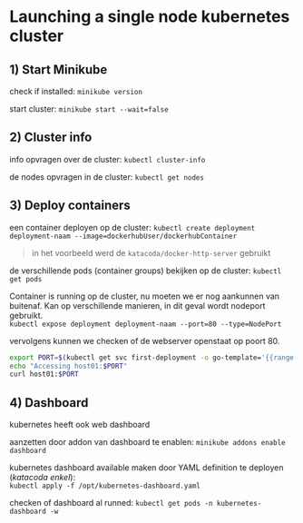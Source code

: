 # Launching a single node kubernetes cluster

## 1) Start Minikube

check if installed: `minikube version`

start cluster: `minikube start --wait=false`

## 2) Cluster info

info opvragen over de cluster: `kubectl cluster-info`

de nodes opvragen in de cluster: `kubectl get nodes`

## 3) Deploy containers

een container deployen op de cluster: `kubectl create deployment deployment-naam --image=dockerhubUser/dockerhubContainer`

> in het voorbeeld werd de `katacoda/docker-http-server` gebruikt

de verschillende pods (container groups) bekijken op de cluster: `kubectl get pods`

Container is running op de cluster, nu moeten we er nog aankunnen van buitenaf. Kan op verschillende manieren, in dit geval wordt nodeport gebruikt.  
`kubectl expose deployment deployment-naam --port=80 --type=NodePort`

vervolgens kunnen we checken of de webserver openstaat op poort 80.

```bash
export PORT=$(kubectl get svc first-deployment -o go-template='{{range.spec.ports}}{{if .nodePort}}{{.nodePort}}{{"\n"}}{{end}}{{end}}')
echo "Accessing host01:$PORT"
curl host01:$PORT
```

## 4) Dashboard

kubernetes heeft ook web dashboard 

aanzetten door addon van dashboard te enablen: `minikube addons enable dashboard`

kubernetes dashboard available maken door YAML definition te deployen (*katacoda enkel*):  
`kubectl apply -f /opt/kubernetes-dashboard.yaml`

checken of dashboard al runned: `kubectl get pods -n kubernetes-dashboard -w`